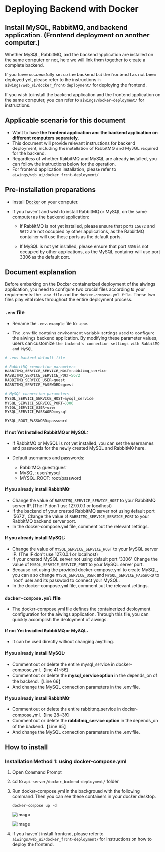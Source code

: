 # Deploying Backend with Docker

## Install MySQL, RabbitMQ, and backend application. (Frontend deployment on another computer.)

Whether MySQL, RabbitMQ, and the backend application are installed on the same computer or not, here we will link them together to create a complete backend.

If you have successfully set up the backend but the frontend has not been deployed yet, please refer to the instructions in `aiwings/web_ui/docker_front-deployment/` for deploying the frontend.

If you wish to install the backend application and the frontend application on the same computer, you can refer to `aiwings/docker-deployment/` for instructions.

## Applicable scenario for this document

- Want to have **the frontend application and the backend application on different computers separately**.
- This document will provide relevant instructions for backend deployment, including the installation of RabbitMQ and MySQL required for the backend.
- Regardless of whether RabbitMQ and MySQL are already installed, you can follow the instructions below for the operation.
- For frontend application installation, please refer to `aiwings/web_ui/docker_front-deployment/`.

## Pre-installation preparations

- Install [Docker](https://www.docker.com/get-started/) on your computer.

- If you haven't and wish to install RabbitMQ or MySQL on the same computer as the backend application:

  - If RabbitMQ is not yet installed, please ensure that ports `15672` and `5672` are not occupied by other applications, as the RabbitMQ container will use these ports as the default ports.

  - If MySQL is not yet installed, please ensure that port `3306` is not occupied by other applications, as the MySQL container will use port 3306 as the default port.

## Document explanation

Before embarking on the Docker containerized deployment of the aiwings application, you need to configure two crucial files according to your requirements: the `.env file` and the `docker-compose.yml file.` These two files play vital roles throughout the entire deployment process.

### `.env` file

- Rename the `.env.example` file to `.env`.

- The .env file contains environment variable settings used to configure the aiwings backend application. By modifying these parameter values, users can customize `the backend's connection settings with RabbitMQ and MySQL`.

```python
# .env backend default file

# RabbitMQ connection parameters
RABBITMQ_SERVICE_SERVICE_HOST=rabbitmq_service
RABBITMQ_SERVICE_SERVICE_PORT=5672
RABBITMQ_SERVICE_USER=guest
RABBITMQ_SERVICE_PASSWORD=guest

# MySQL connection parameters
MYSQL_SERVICE_SERVICE_HOST=mysql_service
MYSQL_SERVICE_SERVICE_PORT=3306
MYSQL_SERVICE_USER=user
MYSQL_SERVICE_PASSWORD=mysql

MYSQL_ROOT_PASSWORD=password
```

#### If not Yet Installed RabbitMQ or MySQL:
- If RabbitMQ or MySQL is not yet installed, you can set the usernames and passwords for the newly created MySQL and RabbitMQ here.

- Default usernames and passwords: 
  - RabbitMQ: guest/guest
  - MySQL: user/mysql
  - MYSQL_ROOT: root/password 

#### If you already install RabbitMQ:
- Change the value of `RABBITMQ_SERVICE_SERVICE_HOST` to your RabbitMQ server IP. (The IP don't use 127.0.0.1 or localhost)
- If the backend of your created RabbitMQ server not using default port '5672', Change the value of `RABBITMQ_SERVICE_SERVICE_PORT` to your RabbitMQ backend server port. 
- In the docker-compose.yml file, comment out the relevant settings.

#### If you already install MySQL:
- Change the value of `MYSQL_SERVICE_SERVICE_HOST` to your MySQL server IP. (The IP don't use 127.0.0.1 or localhost)
- If your created MySQL server not using default port '3306', Change the value of `MYSQL_SERVICE_SERVICE_PORT` to your MySQL server port. 
- Because not using the provided docker-compose.yml to create MySQL, you can also change `MYSQL_SERVICE_USER` and `MYSQL_SERVICE_PASSWORD` to 'root' user and its password to connect your MySQL.
- In the docker-compose.yml file, comment out the relevant settings.

### `docker-compose.yml` file

- The docker-compose.yml file defines the containerized deployment configuration for the aiwings application. Through this file, you can quickly accomplish the deployment of aiwings.

#### If not Yet Installed RabbitMQ or MySQL:
- It can be used directly without changing anything. 

#### If you already install MySQL:
- Comment out or delete the entire mysql_service in docker-compose.yml.【line 41~56】
- Comment out or delete the **mysql_service option** in the depends_on of the backend.【Line 66】
- And change the MySQL connection parameters in the .env file.

#### If you already install RabbitMQ:
- Comment out or delete the entire rabbitmq_service in docker-compose.yml.【line 28~39】
- Comment out or delete the **rabbitmq_service option** in the depends_on of the backend.【Line 65】
- And change the MySQL connection parameters in the .env file.

## How to install

### **Installation Method 1: using docker-compose.yml**

1. Open Command Prompt

2. cd to `api-server/docker_backend-deployment/` folder

3. Run docker-compose.yml in the background with the following command. Then you can see these containers in your docker desktop.

    ```
    docker-compose up -d
    ```

    ![image](https://i.imgur.com/5sqLudd.png)

    ![image](https://i.imgur.com/EIO8YXy.png)

4. If you haven't install frontend, please refer to `aiwings/web_ui/docker_front-deployment/` for instructions on how to deploy the frontend.